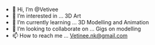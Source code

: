- 👋 Hi, I’m @Vetivee
- 👀 I’m interested in ... 3D Art
- 🌱 I’m currently learning ... 3D Modelling and Animation
- 💞️ I’m looking to collaborate on ... Gigs on modelling
- 📫 How to reach me ... Vetinee.nk@gmail.com

<!---
Vetivee/Vetivee is a ✨ special ✨ repository because its `README.md` (this file) appears on your GitHub profile.
You can click the Preview link to take a look at your changes.
--->
